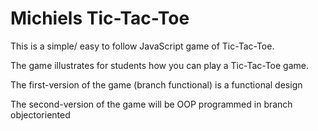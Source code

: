 # Michiels Tic-Tac-Toe

This is a simple/ easy to follow JavaScript game of Tic-Tac-Toe. 

The game illustrates for students how you can play a Tic-Tac-Toe game.

The first-version of the game (branch functional) is a functional design

The second-version of the game will be OOP programmed in branch objectoriented

